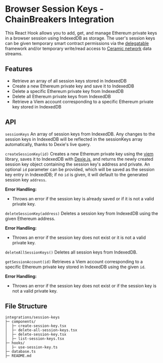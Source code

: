 # Browser Session Keys - ChainBreakers Integration

This React Hook allows you to add, get, and manage Ethereum private keys in a browser session using IndexedDB as storage. The user's session keys can be given temporary smart contract permissions via the [delegatable](https://delegatable.org/) framework and/or temporary write/read access to [Ceramic network](https://ceramic.network/) data streams.

## Features

- Retrieve an array of all session keys stored in IndexedDB
- Create a new Ethereum private key and save it to IndexedDB
- Delete a specific Ethereum private key from IndexedDB
- Delete all Ethereum private keys from IndexedDB
- Retrieve a Viem account corresponding to a specific Ethereum private key stored in IndexedDB

## API

`sessionKeys`
An array of session keys from IndexedDB. Any changes to the session keys in IndexedDB will be reflected in the sessionKeys array automatically, thanks to Dexie's live query.

`createSessionKey(id)`
Creates a new Ethereum private key using the [viem](https://viem.sh/) library, saves it to IndexedDB with [Dexie.js](https://dexie.org/), and returns the newly created session key object containing the session key's address and private.
An optional `id` parameter can be provided, which will be saved as the session key entry in IndexedDB; if no `id` is given, it will default to the generated session key `address`.

**Error Handling:**

- Throws an error if the session key is already saved or if it is not a valid private key.

`deleteSessionKey(address)`
Deletes a session key from IndexedDB using the given Ethereum address.

**Error Handling:**

- Throws an error if the session key does not exist or it is not a valid private key.

`deleteAllSessionKeys()`
Deletes all session keys from IndexedDB.

`getSessionAccount(id)`
Retrieves a Viem account corresponding to a specific Ethereum private key stored in IndexedDB using the given `id`.

**Error Handling:**

- Throws an error if the session key does not exist or if the session key is not a valid private key.

## File Structure

```
integrations/session-keys
├─ components/
│  ├─ create-session-key.tsx
│  ├─ delete-all-session-keys.tsx
│  ├─ delete-session-key.tsx
│  ├─ list-session-keys.tsx
├─ hooks/
│  ├─ use-session-key.ts
├─ database.ts
├─ README.md
```

